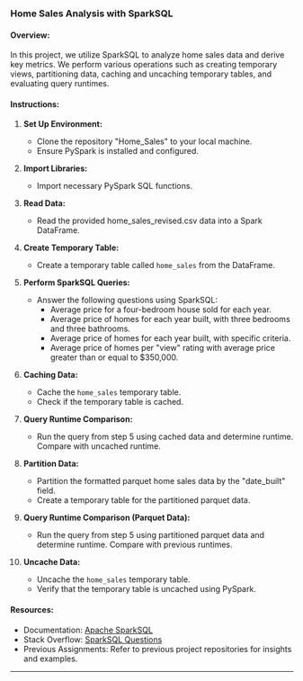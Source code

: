### Home Sales Analysis with SparkSQL

#### Overview:
In this project, we utilize SparkSQL to analyze home sales data and derive key metrics. We perform various operations such as creating temporary views, partitioning data, caching and uncaching temporary tables, and evaluating query runtimes.

#### Instructions:

1. **Set Up Environment:**
   - Clone the repository "Home_Sales" to your local machine.
   - Ensure PySpark is installed and configured.

2. **Import Libraries:**
   - Import necessary PySpark SQL functions.

3. **Read Data:**
   - Read the provided home_sales_revised.csv data into a Spark DataFrame.

4. **Create Temporary Table:**
   - Create a temporary table called `home_sales` from the DataFrame.

5. **Perform SparkSQL Queries:**
   - Answer the following questions using SparkSQL:
     - Average price for a four-bedroom house sold for each year.
     - Average price of homes for each year built, with three bedrooms and three bathrooms.
     - Average price of homes for each year built, with specific criteria.
     - Average price of homes per "view" rating with average price greater than or equal to $350,000.

6. **Caching Data:**
   - Cache the `home_sales` temporary table.
   - Check if the temporary table is cached.

7. **Query Runtime Comparison:**
   - Run the query from step 5 using cached data and determine runtime. Compare with uncached runtime.

8. **Partition Data:**
   - Partition the formatted parquet home sales data by the "date_built" field.
   - Create a temporary table for the partitioned parquet data.

9. **Query Runtime Comparison (Parquet Data):**
   - Run the query from step 5 using partitioned parquet data and determine runtime. Compare with previous runtimes.

10. **Uncache Data:**
    - Uncache the `home_sales` temporary table.
    - Verify that the temporary table is uncached using PySpark.

#### Resources:
- Documentation: [Apache SparkSQL](https://spark.apache.org/docs/latest/sql-programming-guide.html)
- Stack Overflow: [SparkSQL Questions](https://stackoverflow.com/questions/tagged/spark-sql)
- Previous Assignments: Refer to previous project repositories for insights and examples.

---
